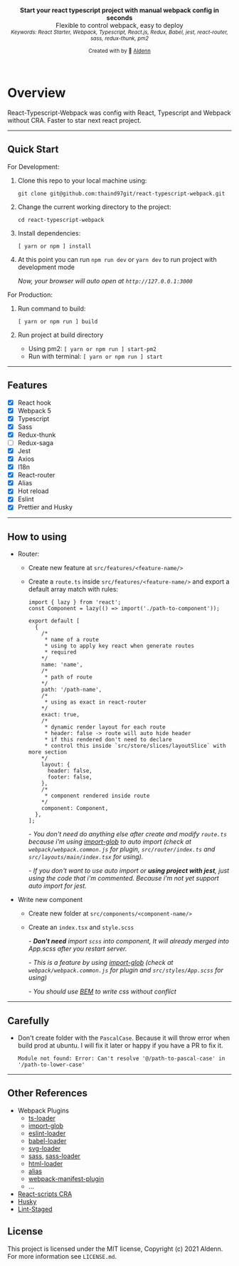 <br  />

<div  align="center"><strong>Start your react typescript project with manual webpack config in seconds</strong></div>

<div  align="center">Flexible to control webpack, easy to deploy</div>
<div align="center"><sub><i>Keywords: React Starter, Webpack, Typescript, React.js, Redux, Babel, jest, react-router, sass, redux-thunk, pm2</i></sub></div>

<p align="center"><sub>Created with by 👻 <a href="#">Aldenn</a></sub></p>

<br  />

# Overview

React-Typescript-Webpack was config with React, Typescript and Webpack without CRA. Faster to star next react project.

---

## Quick Start

For Development:

1. Clone this repo to your local machine using:

   ```
   git clone git@github.com:thaind97git/react-typescript-webpack.git
   ```

2. Change the current working directory to the project:

   ```
   cd react-typescript-webpack
   ```

3. Install dependencies:

   ```
   [ yarn or npm ] install
   ```

4. At this point you can run `npm run dev` or `yarn dev` to run project with development mode

   _Now, your browser will auto open at `http://127.0.0.1:3000`_

For Production:

1. Run command to build:

   ```
   [ yarn or npm run ] build
   ```

2. Run project at build directory
   - Using pm2: `[ yarn or npm run ] start-pm2`
   - Run with terminal: `[ yarn or npm run ] start`

---

## Features

- [x] React hook
- [x] Webpack 5
- [x] Typescript
- [x] Sass
- [x] Redux-thunk
- [ ] Redux-saga
- [x] Jest
- [x] Axios
- [x] I18n
- [x] React-router
- [x] Alias
- [x] Hot reload
- [x] Eslint
- [x] Prettier and Husky

---

## How to using

- Router:

  - Create new feature at `src/features/<feature-name/>`
  - Create a `route.ts` inside `src/features/<feature-name/>` and export a default array match with rules:

    ```
    import { lazy } from 'react';
    const Component = lazy(() => import('./path-to-component'));

    export default [
      {
        /*
         * name of a route
         * using to apply key react when generate routes
         * required
        */
        name: 'name',
        /*
         * path of route
        */
        path: '/path-name',
        /*
         * using as exact in react-router
        */
        exact: true,
        /*
         * dynamic render layout for each route
         * header: false -> route will auto hide header
         * if this rendered don't need to declare
         * control this inside `src/store/slices/layoutSlice` with more section
        */
        layout: {
          header: false,
          footer: false,
        },
        /*
         * component rendered inside route
        */
        component: Component,
      },
    ];
    ```

    _- You don't need do anything else after create and modify `route.ts` because i'm using [import-glob](https://www.npmjs.com/package/import-glob) to auto import (check at `webpack/webpack.common.js` for plugin, `src/router/index.ts` and `src/layouts/main/index.tsx` for using)._

    _- If you don't want to use auto import or <b>using project with jest</b>, just using the code that i'm commented. Because i'm not yet support auto import for jest._

- Write new component

  - Create new folder at `src/components/<component-name/>`
  - Create an `index.tsx` and `style.scss`

    _- <b>Don't need</b> import `scss` into component, It will already merged into App.scss after you restart server._

    _- This is a feature by using [import-glob](https://www.npmjs.com/package/import-glob) (check at `webpack/webpack.common.js` for plugin and `src/styles/App.scss` for using)_

    _- You should use [BEM](http://getbem.com/) to write css without conflict_

---

## Carefully

- Don't create folder with the `PascalCase`. Because it will throw error when build prod at ubuntu. I will fix it later or happy if you have a PR to fix it.
  ```
  Module not found: Error: Can't resolve '@/path-to-pascal-case' in '/path-to-lower-case'
  ```

---

## Other References

- Webpack Plugins
  - [ts-loader](https://github.com/TypeStrong/ts-loader)
  - [import-glob](https://www.npmjs.com/package/import-glob)
  - [eslint-loader](https://www.npmjs.com/package/eslint-loader)
  - [babel-loader](https://github.com/babel/babel-loader)
  - [svg-loader](https://github.com/gregberge/svgr)
  - [sass](https://www.npmjs.com/package/sass), [sass-loader](https://www.npmjs.com/package/sass-loader)
  - [html-loader](https://www.npmjs.com/package/html-loader)
  - [alias](https://webpack.js.org/configuration/resolve/)
  - [webpack-manifest-plugin](https://www.npmjs.com/package/webpack-manifest-plugin)
  - ...
- [React-scripts CRA](https://github.com/facebook/create-react-app/tree/master/packages/react-scripts/config)
- [Husky](https://typicode.github.io/husky/#/)
- [Lint-Staged](https://github.com/okonet/lint-staged)

## License

This project is licensed under the MIT license, Copyright (c) 2021 Aldenn.
For more information see `LICENSE.md`.
